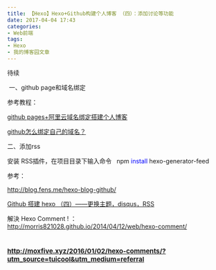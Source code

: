 ```yaml
---
title: 【Hexo】Hexo+Github构建个人博客 （四）：添加讨论等功能
date: 2017-04-04 17:43
categories:
- Web前端
tags:
- Hexo
- 我的博客园文章
---
```


待续

 一、github page和域名绑定

参考教程：

[github pages+阿里云域名绑定搭建个人博客](http://www.cnblogs.com/olddoublemoon/p/6629398.html)

[github怎么绑定自己的域名？](https://www.zhihu.com/question/31377141?sort=created)

二、添加rss

安装 RSS插件，在项目目录下输入命令   <span class="cnblogs_code">npm <span style="color: #0000ff">install</span> hexo-generator-feed</span> 

参考：

http://blog.fens.me/hexo-blog-github/

<span class="link_title">[Github 搭建 hexo （四）——更换主题，disqus，RSS ](http://blog.csdn.net/u010053344/article/details/50701191)</span>

<span class="link_title">解決 Hexo Comment ! ：http://morris821028.github.io/2014/04/12/web/hexo-comment/</span>

# <span style="font-size: 15px">http://moxfive.xyz/2016/01/02/hexo-comments/?utm_source=tuicool&utm_medium=referral</span>